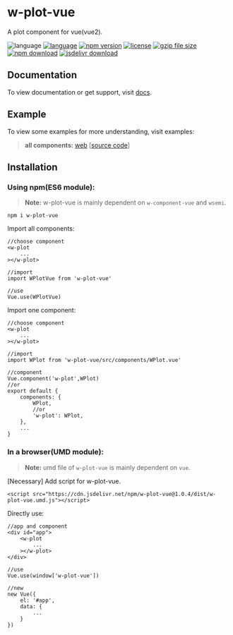 # w-plot-vue
A plot component for vue(vue2).

![language](https://img.shields.io/badge/language-JavaScript-orange.svg) 
[![language](https://img.shields.io/badge/vue-2.x-brightgreen.svg)](https://github.com/vuejs/vue) 
[![npm version](http://img.shields.io/npm/v/w-plot-vue.svg?style=flat)](https://npmjs.org/package/w-plot-vue) 
[![license](https://img.shields.io/npm/l/w-plot-vue.svg?style=flat)](https://npmjs.org/package/w-plot-vue) 
[![gzip file size](http://img.badgesize.io/yuda-lyu/w-plot-vue/master/dist/w-plot-vue.umd.js.svg?compression=gzip)](https://github.com/yuda-lyu/w-plot-vue)
[![npm download](https://img.shields.io/npm/dt/w-plot-vue.svg)](https://npmjs.org/package/w-plot-vue) 
[![jsdelivr download](https://img.shields.io/jsdelivr/npm/hm/w-plot-vue.svg)](https://www.jsdelivr.com/package/npm/w-plot-vue)

## Documentation
To view documentation or get support, visit [docs](https://yuda-lyu.github.io/w-plot-vue/global.html).

## Example
To view some examples for more understanding, visit examples:

> **all components:** [web](//yuda-lyu.github.io/w-plot-vue/examples/app.html) [[source code](https://github.com/yuda-lyu/w-plot-vue/blob/master/docs/examples/app.html)]

## Installation
### Using npm(ES6 module):
> **Note:** w-plot-vue is mainly dependent on `w-component-vue` and `wsemi`.

```alias
npm i w-plot-vue
```
Import all components:
```alias
//choose component
<w-plot
    ...
></w-plot>

//import
import WPlotVue from 'w-plot-vue'

//use
Vue.use(WPlotVue)
```
Import one component:
```alias
//choose component
<w-plot
    ...
></w-plot>

//import
import WPlot from 'w-plot-vue/src/components/WPlot.vue'

//component
Vue.component('w-plot',WPlot)
//or
export default {
    components: {
        WPlot,
        //or
        'w-plot': WPlot,
    },
    ...
}
```

### In a browser(UMD module):
> **Note:** umd file of `w-plot-vue` is mainly dependent on `vue`.

[Necessary] Add script for w-plot-vue.
```alias
<script src="https://cdn.jsdelivr.net/npm/w-plot-vue@1.0.4/dist/w-plot-vue.umd.js"></script>
```
Directly use:
```alias
//app and component
<div id="app">
    <w-plot
        ...
    ></w-plot>
</div>

//use
Vue.use(window['w-plot-vue'])

//new
new Vue({
    el: '#app',
    data: {
        ...
    }
})
```